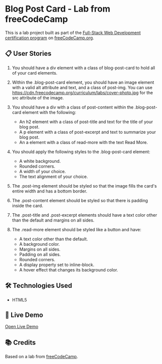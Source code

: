 # Blog Post Card - Lab from freeCodeCamp

This is a lab project built as part of the [Full-Stack Web Development certification program](https://www.freecodecamp.org/learn/full-stack-developer/) on [freeCodeCamp.org](https://www.freecodecamp.org).

## 📋 User Stories

1. You should have a div element with a class of blog-post-card to hold all of your card elements.
2. Within the .blog-post-card element, you should have an image element with a valid alt attribute and text, and a class of post-img. You can use https://cdn.freecodecamp.org/curriculum/labs/cover-photo.jpg for the src attribute of the image.
3. You should have a div with a class of post-content within the .blog-post-card element with the following:


    - An h2 element with a class of post-title and text for the title of your blog post.
    - A p element with a class of post-excerpt and text to summarize your blog post.
    - An a element with a class of read-more with the text Read More.

4. You should apply the following styles to the .blog-post-card element:


    - A white background.
    - Rounded corners.
    - A width of your choice.
    - The text alignment of your choice.

5. The .post-img element should be styled so that the image fills the card's entire width and has a bottom border.
6. The .post-content element should be styled so that there is padding inside the card.
7. The .post-title and .post-excerpt elements should have a text color other than the default and margins on all sides.
8. The .read-more element should be styled like a button and have:


    - A text color other than the default.
    - A background color.
    - Margins on all sides.
    - Padding on all sides.
    - Rounded corners.
    - A display property set to inline-block.
    - A hover effect that changes its background color.

## 🛠️ Technologies Used

- HTML5

## 🚀 Live Demo

[Open Live Demo](https://dev-amira-ezz.github.io/fcc-blog-post-card/)

## 📚 Credits

Based on a lab from [freeCodeCamp](https://www.freecodecamp.org).
